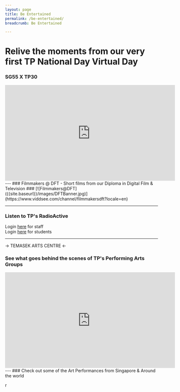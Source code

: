 ```yaml
---
layout: page
title: Be Entertained
permalink: /be-entertained/
breadcrumb: Be Entertained

---
```

# Relive the moments from our very first TP National Day Virtual Day #
### SG55 X TP30 ###
<iframe width="560" height="315" src="https://www.youtube.com/embed/z9bb-mYuC6I" frameborder="0" allow="accelerometer; autoplay; encrypted-media; gyroscope; picture-in-picture" allowfullscreen></iframe>
---
### Filmmakers @ DFT - Short films from our Diploma in Digital Film & Television ###
[![Filmmakers@DFT]({{site.baseurl}}/images/DFTBanner.jpg)](https://www.viddsee.com/channel/filmmakersdft?locale=en)

---
### Listen to TP's RadioActive
Login [here](https://staff.tp.edu.sg/Documents/radio/index.aspx) for staff\
Login [here]() for students

---
-> TEMASEK ARTS CENTRE <-
### See what goes behind the scenes of TP's Performing Arts Groups
<iframe width="560" height="315" src="https://www.youtube.com/embed/p27P9kSYUDg" frameborder="0" allow="accelerometer; autoplay; encrypted-media; gyroscope; picture-in-picture" allowfullscreen></iframe>
---
### Check out some of the Art Performances from Singapore & Around the world

r
